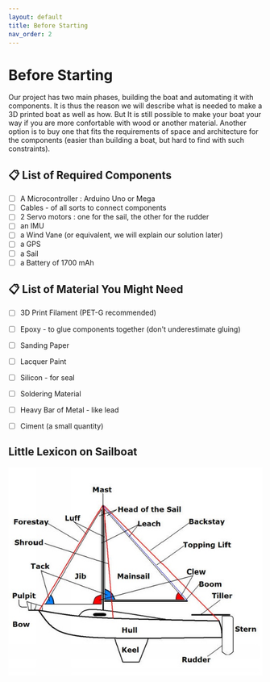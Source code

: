 ```yaml
---
layout: default
title: Before Starting
nav_order: 2
---
```


# Before Starting

Our project has two main phases, building the boat and automating it with components. It is thus the reason we will describe what is needed to make a 3D printed boat as well as how. But It is still possible to make your boat your way if you are more confortable with wood or another material. Another option is to buy one that fits the requirements of space and architecture for the components (easier than building a boat, but hard to find with such constraints). 

## 📋 List of Required Components 

- [ ] A Microcontroller : Arduino Uno or Mega
- [ ] Cables - of all sorts to connect components
- [ ] 2 Servo motors : one for the sail, the other for the rudder
- [ ] an IMU
- [ ] a Wind Vane (or equivalent, we will explain our solution later)
- [ ] a GPS
- [ ] a Sail
- [ ] a Battery of 1700 mAh
 
## 📋 List of Material You Might Need
- [ ] 3D Print Filament (PET-G recommended)
- [ ] Epoxy - to glue components together (don't underestimate gluing)
- [ ] Sanding Paper
- [ ] Lacquer Paint
- [ ] Silicon - for seal
- [ ] Soldering Material
- [ ] Heavy Bar of Metal - like lead
- [ ] Ciment (a small quantity)


## Little Lexicon on Sailboat

![](assets/parts_of_boats.jpg)